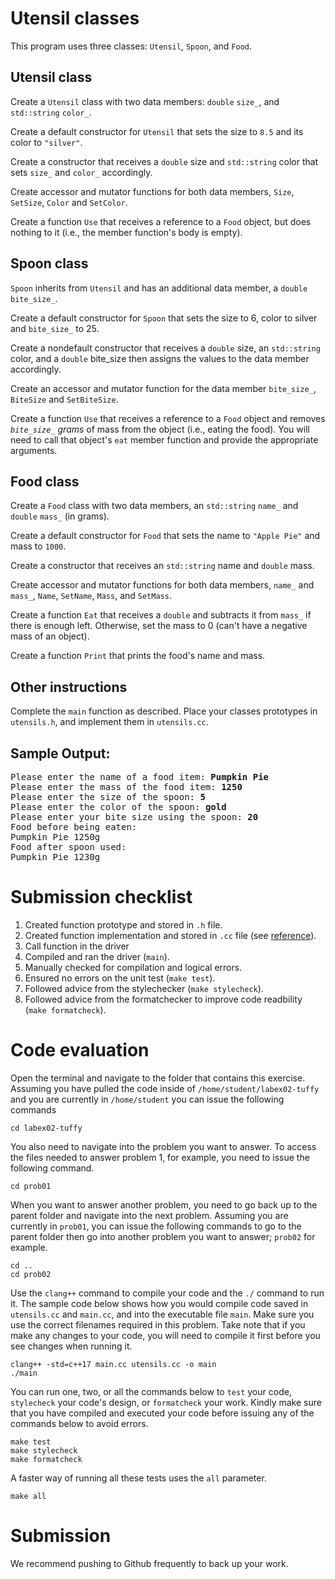 # Utensil classes
This program uses three classes: `Utensil`, `Spoon`, and `Food`.

## Utensil class
Create a `Utensil` class with two data members: `double` `size_`, and `std::string` `color_`.

Create a default constructor for `Utensil` that sets the size to `8.5` and its color to `"silver"`.

Create a constructor that receives a `double` size and `std::string` color that sets `size_` and `color_` accordingly.

Create accessor and mutator functions for both data members,  `Size`, `SetSize`, `Color` and `SetColor`.

Create a function `Use` that receives a reference to a `Food` object, but does nothing to it (i.e., the member function's body is empty).

## Spoon class
`Spoon` inherits from `Utensil` and has an additional data member, a `double` `bite_size_`.

Create a default constructor for `Spoon` that sets the size to 6, color to silver and `bite_size_` to 25.

Create a nondefault constructor that receives a `double` size, an `std::string` color, and a `double` bite_size then assigns the values to the data member accordingly.

Create an accessor and mutator function for the data member `bite_size_`, `BiteSize` and `SetBiteSize`.

Create a function `Use` that receives a reference to a `Food` object and removes *`bite_size_` grams* of mass from the object (i.e., eating the food). You will need to call that object's `eat` member function and provide the appropriate arguments.

## Food class
Create a `Food` class with two data members, an `std::string` `name_` and `double` `mass_` (in grams).

Create a default constructor for `Food` that sets the name to ``"Apple Pie"`` and mass to `1000`.

Create a constructor that receives an `std::string` name and `double` mass.

Create accessor and mutator functions for both data members, `name_` and `mass_`, `Name`, `SetName`, `Mass`, and `SetMass`.

Create a function `Eat` that receives a `double` and subtracts it from `mass_` if there is enough left. Otherwise, set the mass to 0 (can't have a negative mass of an object).

Create a function `Print` that prints the food's name and mass.

## Other instructions
Complete the `main` function as described. Place your classes prototypes in `utensils.h`, and implement them in `utensils.cc`.

## Sample Output:
<pre>
Please enter the name of a food item: <b>Pumpkin Pie</b>
Please enter the mass of the food item: <b>1250</b>
Please enter the size of the spoon: <b>5</b>
Please enter the color of the spoon: <b>gold</b>
Please enter your bite size using the spoon: <b>20</b>
Food before being eaten:
Pumpkin Pie 1250g
Food after spoon used:
Pumpkin Pie 1230g
</pre>

# Submission checklist
1. Created function prototype and stored in `.h` file.
1. Created function implementation and stored in `.cc` file (see [reference](https://github.com/ILXL-guides/function-file-organization)).
1. Call function in the driver
1. Compiled and ran the driver (`main`).
1. Manually checked for compilation and logical errors.
1. Ensured no errors on the unit test (`make test`).
1. Followed advice from the stylechecker (`make stylecheck`).
1. Followed advice from the formatchecker to improve code readbility (`make formatcheck`).

# Code evaluation
Open the terminal and navigate to the folder that contains this exercise. Assuming you have pulled the code inside of `/home/student/labex02-tuffy` and you are currently in `/home/student` you can issue the following commands

```
cd labex02-tuffy
```

You also need to navigate into the problem you want to answer. To access the files needed to answer problem 1, for example, you need to issue the following command.

```
cd prob01
```

When you want to answer another problem, you need to go back up to the parent folder and navigate into the next problem. Assuming you are currently in `prob01`, you can issue the following commands to go to the parent folder then go into another problem you want to answer; `prob02` for example.

```
cd ..
cd prob02
```

Use the `clang++` command to compile your code and the `./` command to run it. The sample code below shows how you would compile code saved in `utensils.cc` and `main.cc`, and into the executable file `main`. Make sure you use the correct filenames required in this problem.  Take note that if you make any changes to your code, you will need to compile it first before you see changes when running it.

```
clang++ -std=c++17 main.cc utensils.cc -o main
./main
```

You can run one, two, or all the commands below to `test` your code, `stylecheck` your code's design, or `formatcheck` your work. Kindly make sure that you have compiled and executed your code before issuing any of the commands below to avoid errors.

```
make test
make stylecheck
make formatcheck
```

A faster way of running all these tests uses the `all` parameter.

```
make all
```

# Submission
We recommend pushing to Github frequently to back up your work.
